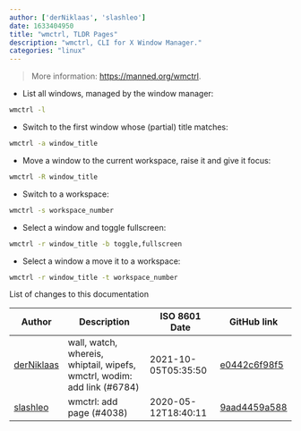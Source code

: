 ```yaml
---
author: ['derNiklaas', 'slashleo']
date: 1633404950
title: "wmctrl, TLDR Pages"
description: "wmctrl, CLI for X Window Manager."
categories: "linux"
---
```

> More information: <https://manned.org/wmctrl>.

- List all windows, managed by the window manager:

```bash
wmctrl -l
```

- Switch to the first window whose (partial) title matches:

```bash
wmctrl -a window_title
```

- Move a window to the current workspace, raise it and give it focus:

```bash
wmctrl -R window_title
```

- Switch to a workspace:

```bash
wmctrl -s workspace_number
```

- Select a window and toggle fullscreen:

```bash
wmctrl -r window_title -b toggle,fullscreen
```

- Select a window a move it to a workspace:

```bash
wmctrl -r window_title -t workspace_number
```
List of changes to this documentation


Author | Description | ISO 8601 Date | GitHub link
------|-----|-----|-----
[derNiklaas](mailto:derNiklaas@users.noreply.github.com) | wall, watch, whereis, whiptail, wipefs, wmctrl, wodim: add link (#6784) | 2021-10-05T05:35:50 | [e0442c6f98f5](https://github.com/tldr-pages/tldr/commit/e0442c6f98f5e01ffc3acd1398249cf0a8a3673d)
[slashleo](mailto:37038834+slashleo@users.noreply.github.com) | wmctrl: add page (#4038) | 2020-05-12T18:40:11 | [9aad4459a588](https://github.com/tldr-pages/tldr/commit/9aad4459a58895fac9841b8a7cfc86a809017c15)

